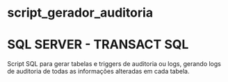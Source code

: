 # script_gerador_auditoria

# SQL SERVER - TRANSACT SQL

Script SQL para gerar tabelas e triggers de auditoria ou logs, gerando logs de auditoria de todas as informações alteradas em cada tabela.
